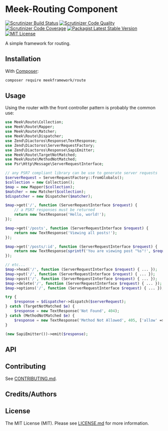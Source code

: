 # Meek-Routing Component

[![Scrutinizer Build Status][scrutinizer-build-image]][scrutinizer-build-url]
[![Scrutinizer Code Quality][scrutinizer-code-quality-image]][scrutinizer-code-quality-url]
[![Scrutinizer Code Coverage][scrutinizer-code-coverage-image]][scrutinizer-code-coverage-url]
[![Packagist Latest Stable Version][packagist-image]][packagist-url]
[![MIT License][license-image]][license-url]

A simple framework for routing.

## Installation

With [Composer](https://getcomposer.org/):

```bash
composer require meekframework/route
```

## Usage

Using the router with the front controller pattern is probably the common use:

```php
use Meek\Route\Collection;
use Meek\Route\Mapper;
use Meek\Route\Matcher;
use Meek\Route\Dispatcher;
use Zend\Diactoros\Response\TextResponse;
use Zend\Diactoros\ServerRequestFactory;
use Zend\Diactoros\Response\SapiEmitter;
use Meek\Route\TargetNotMatched;
use Meek\Route\MethodNotMatched;
use Psr\Http\Message\ServerRequestInterface;

// any PSR7 compliant library can be use to generate server requests
$serverRequest = ServerRequestFactory::fromGlobals();
$collection = new Collection();
$map = new Mapper($collection);
$matcher = new Matcher($collection);
$dispatcher = new Dispatcher($matcher);

$map->get('/', function (ServerRequestInterface $request) {
    // a PSR7 responses must be returned
    return new TextResponse('Hello, world!');
});

$map->get('/posts', function (ServerRequestInterface $request) {
    return new TextResponse('Viewing all posts!');
});

$map->get('/posts/:id', function (ServerRequestInterface $request) {
    return new TextResponse(sprintf('You are viewing post "%s"!', $request->getAttribute('id')));
});

// etc...
$map->head('/', function (ServerRequestInterface $request) { ... });
$map->put('/', function (ServerRequestInterface $request) { ... });
$map->post('/', function (ServerRequestInterface $request) { ... });
$map->delete('/', function (ServerRequestInterface $request) { ... });
$map->options('/', function (ServerRequestInterface $request) { ... });

try {
    $response = $dispatcher->dispatch($serverRequest);
} catch (TargetNotMatched $e) {
    $response = new TextResponse('Not Found', 404);
} catch (MethodNotMatched $e) {
    $response = new TextResponse('Method Not Allowed', 405, ['allow' => $e->getAllowedMethods()]);
}

(new SapiEmitter())->emit($response);
```

## API

## Contributing

See [CONTRIBUTING.md](CONTRIBUTING.md).

## Credits/Authors

## License

The MIT License (MIT). Please see [LICENSE.md](LICENSE.md) for more information.

[scrutinizer-build-url]: https://scrutinizer-ci.com/g/meekframework/route/build-status/master
[scrutinizer-build-image]: https://scrutinizer-ci.com/g/meekframework/route/badges/build.png?b=master
[scrutinizer-code-quality-url]: https://scrutinizer-ci.com/g/meekframework/route/?branch=master
[scrutinizer-code-quality-image]: https://scrutinizer-ci.com/g/meekframework/route/badges/quality-score.png?b=master
[scrutinizer-code-coverage-url]: https://scrutinizer-ci.com/g/meekframework/route/?branch=master
[scrutinizer-code-coverage-image]: https://scrutinizer-ci.com/g/meekframework/route/badges/coverage.png?b=master
[packagist-url]: https://packagist.org/packages/meekframework/route
[packagist-image]: https://img.shields.io/packagist/v/meekframework/route.svg
[license-url]: https://raw.githubusercontent.com/meekframework/route/master/LICENSE.md
[license-image]: https://img.shields.io/badge/license-MIT-blue.svg
